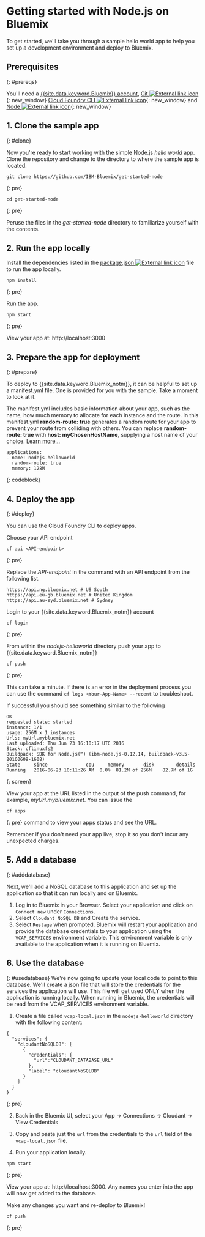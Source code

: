 
# Getting started with Node.js on Bluemix
To get started, we'll take you through a sample hello world app to help you set up a development environment and deploy to Bluemix.

## Prerequisites
{: #prereqs}

You'll need a [{{site.data.keyword.Bluemix}} account](https://console.ng.bluemix.net/registration/), [Git ![External link icon](../../icons/launch-glyph.svg "External link icon")](https://git-scm.com/downloads){: new_window} [Cloud Foundry CLI ![External link icon](../../icons/launch-glyph.svg "External link icon")](https://github.com/cloudfoundry/cli#downloads){: new_window} and [Node ![External link icon](../../icons/launch-glyph.svg "External link icon")](https://nodejs.org/en/){: new_window}

## 1. Clone the sample app
{: #clone}

Now you're ready to start working with the simple Node.js *hello world* app. Clone the repository and change to the directory to where the sample app is located.
  ```
  git clone https://github.com/IBM-Bluemix/get-started-node
  ```
  {: pre}

  ```
  cd get-started-node
  ```
  {: pre}

  Peruse the files in the *get-started-node* directory to familiarize yourself with the contents.

## 2. Run the app locally

Install the dependencies listed in the [package.json ![External link icon](../../icons/launch-glyph.svg "External link icon")](https://docs.npmjs.com/files/package.json) file to run the app locally.  
  ```
  npm install
  ```
  {: pre}

Run the app.
  ```
  npm start  
  ```
  {: pre}

View your app at: http://localhost:3000

## 3. Prepare the app for deployment
{: #prepare}

To deploy to {{site.data.keyword.Bluemix_notm}}, it can be helpful to set up a manifest.yml file. One is provided for you with the sample. Take a moment to look at it.

The manifest.yml includes basic information about your app, such as the name, how much memory to allocate for each instance and the route. In this manifest.yml **random-route: true** generates a random route for your app to prevent your route from colliding with others.  You can replace **random-route: true** with **host: myChosenHostName**, supplying a host name of your choice. [Learn more...](/docs/manageapps/depapps.html#appmanifest)
 ```
 applications:
 - name: nodejs-helloworld
   random-route: true
   memory: 128M
 ```
 {: codeblock}

## 4. Deploy the app
{: #deploy}

You can use the Cloud Foundry CLI to deploy apps.

Choose your API endpoint
   ```
   cf api <API-endpoint>
   ```
   {: pre}

Replace the *API-endpoint* in the command with an API endpoint from the following list.
  ```
  https://api.ng.bluemix.net # US South
  https://api.eu-gb.bluemix.net # United Kingdom
  https://api.au-syd.bluemix.net # Sydney
  ```

Login to your {{site.data.keyword.Bluemix_notm}} account

  ```
  cf login
  ```
  {: pre}

From within the *nodejs-helloworld* directory push your app to {{site.data.keyword.Bluemix_notm}}
  ```
  cf push
  ```
  {: pre}

This can take a minute. If there is an error in the deployment process you can use the command `cf logs <Your-App-Name> --recent` to troubleshoot.

If successful you should see something similar to the following
  ```
  OK
  requested state: started
  instance: 1/1
  usage: 256M x 1 instances
  Urls: myUrl.mybluemix.net
  Last uploaded: Thu Jun 23 16:10:17 UTC 2016
  Stack: cflinuxfs2
  Buildpack: SDK for Node.js(™) (ibm-node.js-0.12.14, buildpack-v3.5-20160609-1608)
  State     since              cpu     memory       disk        details
  Running   2016-06-23 10:11:26 AM  0.0%  81.2M of 256M    82.7M of 1G
  ```
  {: screen}

  View your app at the URL listed in the output of the push command, for example, *myUrl.mybluemix.net*.  You can issue the
  ```
  cf apps
  ```
  {: pre}
  command to view your apps status and see the URL.

  Remember if you don't need your app live, stop it so you don't incur any unexpected charges.


## 5. Add a database
{: #adddatabase}

Next, we'll add a NoSQL database to this application and set up the application so that it can run locally and on Bluemix.

1. Log in to Bluemix in your Browser. Select your application and click on `Connect new` under `Connections`.
2. Select `Cloudant NoSQL DB` and Create the service.
3. Select `Restage` when prompted. Bluemix will restart your application and provide the database credentials to your application using the `VCAP_SERVICES` environment variable. This environment variable is only available to the application when it is running on Bluemix.

## 6. Use the database
{: #usedatabase}
We're now going to update your local code to point to this database. We'll create a json file that will store the credentials for the services the application will use. This file will get used ONLY when the application is running locally. When running in Bluemix, the credentials will be read from the VCAP_SERVICES environment variable.

1. Create a file called `vcap-local.json` in the `nodejs-helloworld` directory with the following content:
  ```
  {
    "services": {
      "cloudantNoSQLDB": [
        {
          "credentials": {
            "url":"CLOUDANT_DATABASE_URL"
          },
          "label": "cloudantNoSQLDB"
        }
      ]
    }
  }
  ```
  {: pre}

2. Back in the Bluemix UI, select your App -> Connections -> Cloudant -> View Credentials

3. Copy and paste just the `url` from the credentials to the `url` field of the `vcap-local.json` file.

4. Run your application locally.
  ```
  npm start  
  ```
  {: pre}

  View your app at: http://localhost:3000. Any names you enter into the app will now get added to the database.

  Make any changes you want and re-deploy to Bluemix!
  ```
  cf push
  ```
  {: pre}
